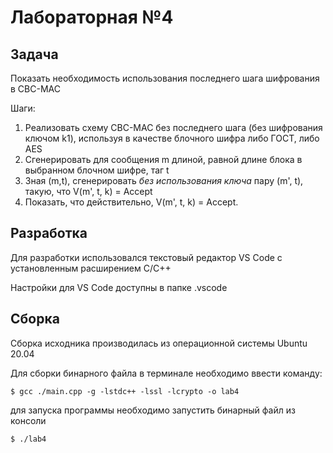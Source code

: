 
# Лабораторная №4

## Задача

Показать необходимость использования последнего шага шифрования в CBC-MAC

Шаги:

1. Реализовать схему CBC-MAC без последнего шага (без шифрования ключом k1), используя в качестве блочного шифра либо ГОСТ, либо AES
2. Сгенерировать для сообщения m длиной, равной длине блока в выбранном блочном шифре, таг t
3. Зная (m,t), сгенерировать *без использования ключа* пару (m', t), такую, что V(m', t, k) = Accept
4. Показать, что действительно, V(m', t, k) = Accept.

## Разработка

Для разработки использовался текстовый редактор VS Code с установленным расширением C/C++

Настройки для VS Code доступны в папке .vscode

## Сборка

Cборка исходника производилась из операционной системы Ubuntu 20.04

Для сборки бинарного файла в терминале необходимо ввести команду:

```
$ gcc ./main.cpp -g -lstdc++ -lssl -lcrypto -o lab4
```

для запуска программы необходимо запустить бинарный файл из консоли

```
$ ./lab4
```
